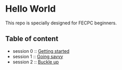 # Hello World

This repo is specially designed for FECPC beginners.

## Table of content
- session 0 :: [Getting started](resources/session-0.md)
- session 1 :: [Going savvy](resources/session-1.md)
- session 2 :: [Buckle up](resources/session-2.md)
